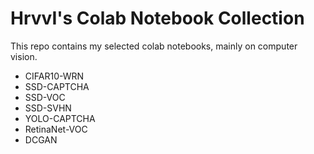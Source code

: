 # HrvvI's Colab Notebook Collection

This repo contains my selected colab notebooks, mainly on computer vision.

- CIFAR10-WRN
- SSD-CAPTCHA
- SSD-VOC
- SSD-SVHN
- YOLO-CAPTCHA
- RetinaNet-VOC
- DCGAN